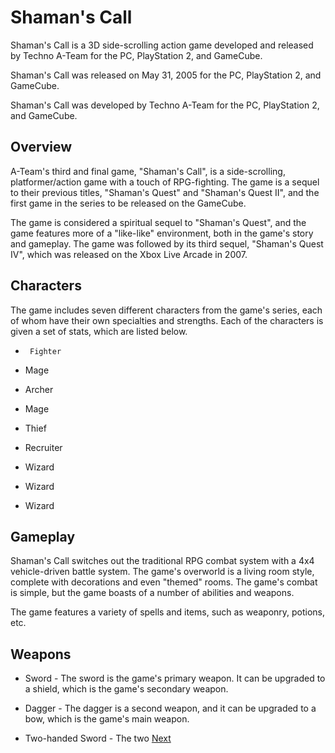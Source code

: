 # Shaman's Call

Shaman's Call is a 3D side-scrolling action game developed and released by Techno A-Team for the PC, PlayStation 2, and GameCube.

Shaman's Call was released on May 31, 2005 for the PC, PlayStation 2, and GameCube.

Shaman's Call was developed by Techno A-Team for the PC, PlayStation 2, and GameCube.

## Overview

A-Team's third and final game, "Shaman's Call", is a side-scrolling, platformer/action game with a touch of RPG-fighting. The game is a sequel to their previous titles, "Shaman's Quest" and "Shaman's Quest II", and the first game in the series to be released on the GameCube.

The game is considered a spiritual sequel to "Shaman's Quest", and the game features more of a "like-like" environment, both in the game's story and gameplay. The game was followed by its third sequel, "Shaman's Quest IV", which was released on the Xbox Live Arcade in 2007.

## Characters

The game includes seven different characters from the game's series, each of whom have their own specialties and strengths. Each of the characters is given a set of stats, which are listed below.

*      Fighter
*   Mage
*   Archer
*   Mage
*   Thief
*   Recruiter
*   Wizard
*   Wizard

*   Wizard

## Gameplay

Shaman's Call switches out the traditional RPG combat system with a 4x4 vehicle-driven battle system. The game's overworld is a living room style, complete with decorations and even "themed" rooms. The game's combat is simple, but the game boasts of a number of abilities and weapons.

The game features a variety of spells and items, such as weaponry, potions, etc.

## Weapons

*   Sword - The sword is the game's primary weapon. It can be upgraded to a shield, which is the game's secondary weapon.

*   Dagger - The dagger is a second weapon, and it can be upgraded to a bow, which is the game's main weapon.

*   Two-handed Sword - The two
[Next](369.md)